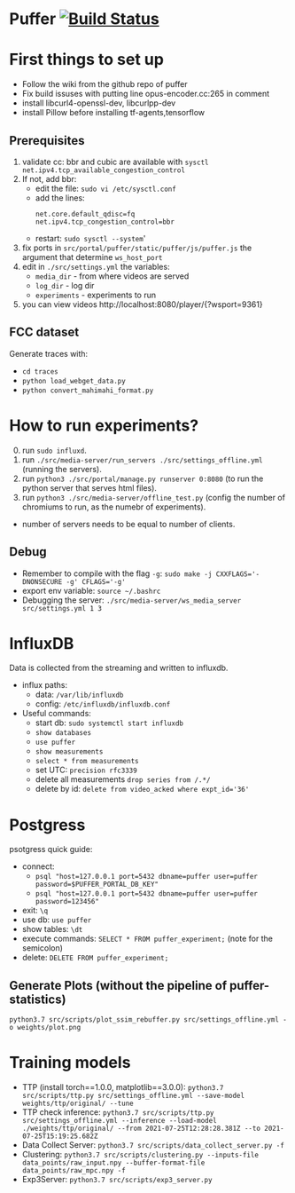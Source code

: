 # Puffer [![Build Status](https://travis-ci.org/StanfordSNR/puffer.svg?branch=master)](https://travis-ci.org/StanfordSNR/puffer)

# First things to set up
- Follow the wiki from the github repo of puffer  
- Fix build issuses with putting line opus-encoder.cc:265 in comment  
- install libcurl4-openssl-dev, libcurlpp-dev
- install Pillow before installing tf-agents,tensorflow

## Prerequisites
1. validate cc: bbr and cubic are available with `sysctl net.ipv4.tcp_available_congestion_control`
2. If not, add bbr:
    - edit the file: `sudo vi /etc/sysctl.conf`
    - add the lines:
        ```
        net.core.default_qdisc=fq
        net.ipv4.tcp_congestion_control=bbr
        ```
    - restart: `sudo sysctl --system`'
4. fix ports in `src/portal/puffer/static/puffer/js/puffer.js` the argument that determine `ws_host_port`
5. edit in `./src/settings.yml` the variables:
    - `media_dir` - from where videos are served
    - `log_dir` - log dir
    - `experiments` - experiments to run
6. you can view videos http://localhost:8080/player/{?wsport=9361}

## FCC dataset
Generate traces with:
* `cd traces`
* `python load_webget_data.py`
* `python convert_mahimahi_format.py`

# How to run experiments?
0. run `sudo influxd`.
1. run `./src/media-server/run_servers ./src/settings_offline.yml` (running the servers).
2. run `python3 ./src/portal/manage.py runserver 0:8080` (to run the python server that serves html files).
3. run `python3 ./src/media-server/offline_test.py` (config the number of chromiums to run, as the numebr of experiments).
* number of servers needs to be equal to number of clients.

## Debug
- Remember to compile with the flag `-g`: `sudo make -j CXXFLAGS='-DNONSECURE -g' CFLAGS='-g'` 
- export env variable: `source ~/.bashrc`  
- Debugging the server: `./src/media-server/ws_media_server src/settings.yml 1 3`  

# InfluxDB
Data is collected from the streaming and written to influxdb.  
- influx paths: 
    - data: `/var/lib/influxdb`
    - config: `/etc/influxdb/influxdb.conf`
- Useful commands:  
    - start db: `sudo systemctl start influxdb`  
    - `show databases`  
    - `use puffer`  
    - `show measurements`  
    - `select * from measurements` 
    - set UTC: `precision rfc3339`
    - delete all measurements `drop series from /.*/` 
    - delete by id: `delete from video_acked where expt_id='36'`

# Postgress
psotgress quick guide:
* connect: 
	- `psql "host=127.0.0.1 port=5432 dbname=puffer user=puffer password=$PUFFER_PORTAL_DB_KEY"`
	- `psql "host=127.0.0.1 port=5432 dbname=puffer user=puffer password=123456"`
* exit: `\q`
* use db: `use puffer`
* show tables: `\dt`
* execute commands: `SELECT * FROM puffer_experiment;` (note for the semicolon)
* delete: `DELETE FROM puffer_experiment;`

## Generate Plots (without the pipeline of puffer-statistics)
`python3.7 src/scripts/plot_ssim_rebuffer.py src/settings_offline.yml -o weights/plot.png`

# Training models
* TTP (install torch==1.0.0, matplotlib==3.0.0): `python3.7 src/scripts/ttp.py src/settings_offline.yml --save-model weights/ttp/original/ --tune`
* TTP check inference: `python3.7 src/scripts/ttp.py src/settings_offline.yml --inference --load-model ./weights/ttp/original/ --from 2021-07-25T12:28:28.381Z --to 2021-07-25T15:19:25.682Z`
* Data Collect Server: `python3.7 src/scripts/data_collect_server.py -f`
* Clustering: `python3.7 src/scripts/clustering.py --inputs-file data_points/raw_input.npy --buffer-format-file data_points/raw_mpc.npy -f`
* Exp3Server: `python3.7 src/scripts/exp3_server.py`
